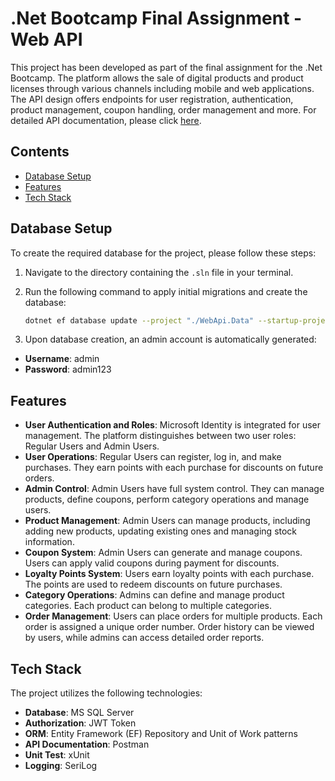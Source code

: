 # .Net Bootcamp Final Assignment - Web API

This project has been developed as part of the final assignment for the .Net Bootcamp. The platform allows the sale of digital products and product licenses through various channels including mobile and web applications. The API design offers endpoints for user registration, authentication, product management, coupon handling, order management and more. For detailed API documentation, please click [here](https://documenter.getpostman.com/view/26555042/2s93z6ejJy#d3a29b10-faf6-49d4-a60e-e2fb5cca0ea8).
## Contents

- [Database Setup](#database-setup)
- [Features](#features)
- [Tech Stack](#tech-stack)

## Database Setup

To create the required database for the project, please follow these steps:

1. Navigate to the directory containing the `.sln` file in your terminal.
2. Run the following command to apply initial migrations and create the database:
   
   ```bash
   dotnet ef database update --project "./WebApi.Data" --startup-project "./WebApi"

3. Upon database creation, an admin account is automatically generated:

- **Username**: admin
- **Password**: admin123

## Features

- **User Authentication and Roles**: Microsoft Identity is integrated for user management. The platform distinguishes between two user roles: Regular Users and Admin Users.
- **User Operations**: Regular Users can register, log in, and make purchases. They earn points with each purchase for discounts on future orders.
- **Admin Control**: Admin Users have full system control. They can manage products, define coupons, perform category operations and manage users.
- **Product Management**: Admin Users can manage products, including adding new products, updating existing ones and managing stock information.
- **Coupon System**: Admin Users can generate and manage coupons. Users can apply valid coupons during payment for discounts.
- **Loyalty Points System**: Users earn loyalty points with each purchase. The points are used to redeem discounts on future purchases.
- **Category Operations**: Admins can define and manage product categories. Each product can belong to multiple categories.
- **Order Management**: Users can place orders for multiple products. Each order is assigned a unique order number. Order history can be viewed by users, while admins can access detailed order reports.



## Tech Stack

The project utilizes the following technologies:

- **Database**: MS SQL Server
- **Authorization**: JWT Token
- **ORM**: Entity Framework (EF) Repository and Unit of Work patterns
- **API Documentation**: Postman
- **Unit Test**: xUnit
- **Logging**: SeriLog
